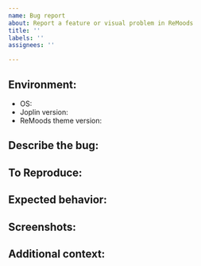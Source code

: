 ```yaml
---
name: Bug report
about: Report a feature or visual problem in ReMoods
title: ''
labels: ''
assignees: ''

---
```


<!-- 
The bug report should be related to one of the below:

- Report a feature that doesn't work as expected. (Please describe with more details)
- Report a visual problem. (You can simplify the description but please supply a screenshot(s))
-->

## Environment:

 - OS:
 - Joplin version:
 - ReMoods theme version:

## Describe the bug:
<!-- A clear and concise description of what the bug is. -->



## To Reproduce:
<!-- 
Steps to reproduce the behavior:
1. Go to '...'
2. Click on '....'
3. Scroll down to '....'
4. See error 
-->



## Expected behavior:
<!-- A clear and concise description of what you expected to happen. -->



## Screenshots:
<!-- If applicable, add screenshots to help explain your problem. -->



## Additional context:
<!-- Add any other context about the problem here. -->
